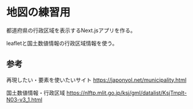 # 地図の練習用
都道府県の行政区域を表示するNext.jsアプリを作る。

leafletと国土数値情報の行政区域情報を使う。

## 参考

再現したい・要素を使いたいサイト
https://japonyol.net/municipality.html

国土数値情報・行政区域
https://nlftp.mlit.go.jp/ksj/gml/datalist/KsjTmplt-N03-v3_1.html




